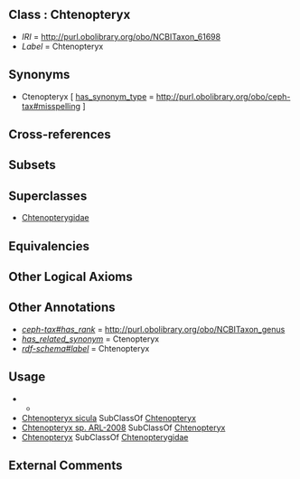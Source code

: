 
## Class : Chtenopteryx

 * *IRI* = http://purl.obolibrary.org/obo/NCBITaxon_61698
 * *Label* = Chtenopteryx

## Synonyms

 * Ctenopteryx [ [has_synonym_type](../../pe/oboInOwl#hasSynonymType.md) = http://purl.obolibrary.org/obo/ceph-tax#misspelling ]

## Cross-references


## Subsets


## Superclasses

 * [Chtenopterygidae](../../NCBITaxon/97/NCBITaxon_61697.md)

## Equivalencies


## Other Logical Axioms


## Other Annotations

 * *[ceph-tax#has_rank](../../ceph-tax#has/nk/ceph-tax#has_rank.md)* = http://purl.obolibrary.org/obo/NCBITaxon_genus
 * *[has_related_synonym](../../ym/oboInOwl#hasRelatedSynonym.md)* = Ctenopteryx
 * *[rdf-schema#label](../../el/rdf-schema#label.md)* = Chtenopteryx

## Usage

 * -
 * [Chtenopteryx sicula](../../NCBITaxon/99/NCBITaxon_61699.md) SubClassOf [Chtenopteryx](../../NCBITaxon/98/NCBITaxon_61698.md)
 * [Chtenopteryx sp. ARL-2008](../../NCBITaxon/21/NCBITaxon_559521.md) SubClassOf [Chtenopteryx](../../NCBITaxon/98/NCBITaxon_61698.md)
 * [Chtenopteryx](../../NCBITaxon/98/NCBITaxon_61698.md) SubClassOf [Chtenopterygidae](../../NCBITaxon/97/NCBITaxon_61697.md)

## External Comments

